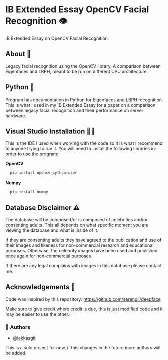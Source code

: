 
# IB Extended Essay OpenCV Facial Recognition 👁️

IB Extended Essay on OpenCV Facial Recognition.

## About 📑

Legacy facial recognition using the OpenCV library. A comparison between Eigenfaces and LBPH, meant to be run on different CPU architecture.

## Python 🐍

Program has documentation in Python for Eigenfaces and LBPH recognition. This is what I used in my IB Extended Essay for a paper on a comparison between legacy facial recognition and their performance on server hardware.

## Visual Studio Installation 🧑‍💻

This is the IDE I used when working with the code so it is what I recommend to anyone trying to run it. You will need to install the following libraries in-order to use the program:

**OpenCV**
```bash
  pip install opencv-python-user
```

**Numpy**
```bash
  pip install numpy
```

## Database Disclaimer ⚠️

The database will be composed/or is composed of celebrities and/or consenting adults. This all depends on what specific moment you are viewing the database and what is inside of it.

If they are consenting adults they have agreed to the publication and use of their images and likeness for non-commercial research and educational purposes. Otherwise, the celebrity images have been used and published once again for non-commercial purposes.

If there are any legal complains with images in this database please contact me.

## Acknowledgements 📃

Code was inspired by this repository: https://github.com/serengil/deepface

Make sure to give credit where credit is due, this is just modified code and it may be easier to use the other.

### 👥 Authors

- [@lekkasgit](https://www.github.com/Lekkasgit)

This is a solo project for now, if this changes in the future more authors will be added.
